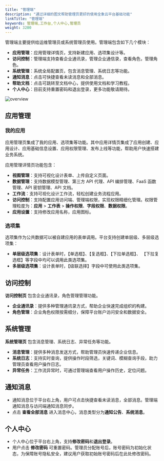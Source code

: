 ```yaml
---
title: "管理端"
description: "通过详细的图文帮助管理员更好的使用全象云平台基础功能"
linkTitle: "管理端"
keywords: 管理端,工作台,个人中心,管理员
weight: 3200
---
```


管理端主要提供给运维管理员或系统管理员使用。管理端包含如下几个模块：

- **应用管理**：应用管理详情页，支持新建应用、选项集设计等。
- **访问控制**：管理端支持查看企业通讯录，管理企业通信录，查看角色，管理角色。
- **系统管理**：系统全局配置页，包含消息管理、系统日志等功能。
- **通知消息**：点击可快捷查看未读消息和全部消息。
- **帮助文档**：点击可跳转至文档中心，提供使用文档和学习教程。
- **个人中心**：目前支持重置密码和退出登录，更多功能敬请期待。

![overview](/images/fn/overview.png)

## 应用管理

### 我的应用

应用管理页集成了我的应用、选项集等功能。其中应用详情页集成了应用创建、应用设计、应用基础信息设置、应用权限管理、发布上线等功能，帮助用户快速搭建业务系统。

应用管理详情页功能包含：

- **视图管理**：支持可视化设计表单、上传自定义页面。
- **数据管理**：支持数据模型管理、第三方 API 代理、API 编排管理、FaaS 函数管理、API 密钥管理、API 文档。
- **工作流**：支持可视化设计工作流，轻松创建业务流程应用。
- **访问控制**：支持配置应用访问端、管理端权限，实现权限精细化管理。权限管理粒度为：**应用** > **工作表** > **操作权限**、**字段权限**、**数据权限**。
- **应用设置**：支持修改应用名称，应用图标。

### 选项集

选项集作为公共数据可以被自建应用的表单调用。平台支持创建单层级、多层级选项集：

- **单层级选项集**：设计表单时，【单选框】、【复选框】、【下拉单选框】、 【下拉复选框】等字段中均可以调用此类选项集。
- **多层级选项集**：设计表单时，【级联选择】字段中可使用此类选项集。

## 访问控制

**访问控制页** 包含企业通讯录，角色管理管理功能。

- **企业通讯录**：提供多种管理通讯录方式，帮助企业快速完成组织的构建。
- **角色管理**：企业角色权限按需细分，保障平台账户访问安全和数据安全。

## 系统管理

**系统管理页** 包含消息管理、系统日志、异常任务等功能。

- **消息管理**：提供多种消息发送方式，帮助管理员快速传递企业信息。
- **系统日志**：支持实时查询，提供操作时段筛选，关键词、模糊查询手段，助力管理员查看用户操作日志。
- **异常任务**：工作流异常时，可通过管理端查看用户操作历史，定位问题。

## 通知消息

- 通知消息位于平台右上角，用户可点击快捷查看未读消息，全部消息。管理端通知消息与访问端通知消息同步。
- 点击 **查看全部消息** 进入消息中心，消息类型分为**通知公告**、**系统消息**。

## 个人中心

- 个人中心位于平台右上角，支持**修改密码**和**退出登录**。
- 用户点击 **修改密码** 可重置密码。管理员分配账号后，账号密码为初始化状态，为保障账号隐私安全，建议用户获取初始账号密码后在此处修改密码。 

